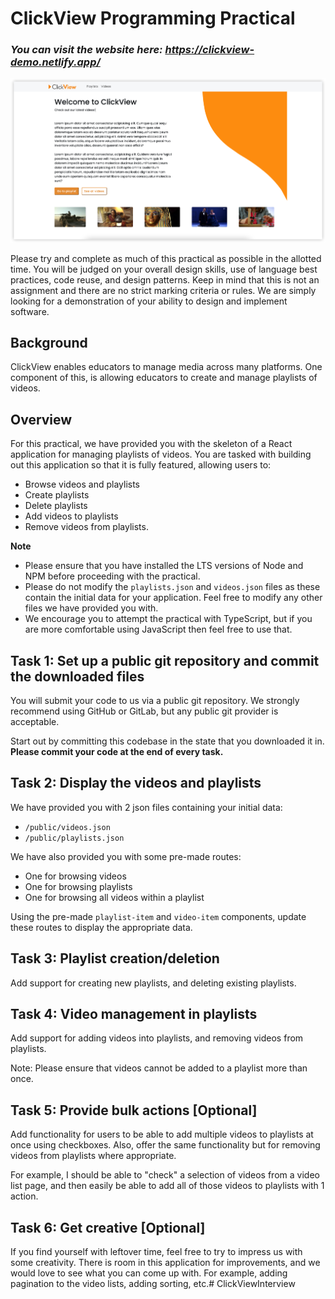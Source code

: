 # ClickView Programming Practical

### ***You can visit the website here: <https://clickview-demo.netlify.app/>***

![ClickView Homepage ScreenShot](public/screenshot.png)

Please try and complete as much of this practical as possible in the allotted time. You will be judged on your overall design skills, use of language best practices, code reuse, and design patterns. Keep in mind that this is not an assignment and there are no strict marking criteria or rules. We are simply looking for a demonstration of your ability to design and implement software.

## Background

ClickView enables educators to manage media across many platforms. One component of this, is allowing educators to create and manage playlists of videos.

## Overview

For this practical, we have provided you with the skeleton of a React application for managing playlists of videos. You are tasked with building out this application so that it is fully featured, allowing users to:

- Browse videos and playlists
- Create playlists
- Delete playlists
- Add videos to playlists
- Remove videos from playlists.

**Note**

- Please ensure that you have installed the LTS versions of Node and NPM before proceeding with the practical.
- Please do not modify the `playlists.json` and `videos.json` files as these contain the initial data for your application. Feel free to modify any other files we have provided you with.
- We encourage you to attempt the practical with TypeScript, but if you are more comfortable using JavaScript then feel free to use that.

## Task 1: Set up a public git repository and commit the downloaded files

You will submit your code to us via a public git repository. We strongly recommend using GitHub or GitLab, but any public git provider is acceptable.

Start out by committing this codebase in the state that you downloaded it in. **Please commit your code at the end of every task.**

## Task 2: Display the videos and playlists

We have provided you with 2 json files containing your initial data:

- `/public/videos.json`
- `/public/playlists.json`

We have also provided you with some pre-made routes:

- One for browsing videos
- One for browsing playlists
- One for browsing all videos within a playlist

Using the pre-made `playlist-item` and `video-item` components, update these routes to display the appropriate data.

## Task 3: Playlist creation/deletion

Add support for creating new playlists, and deleting existing playlists.

## Task 4: Video management in playlists

Add support for adding videos into playlists, and removing videos from playlists.

Note: Please ensure that videos cannot be added to a playlist more than once.

## Task 5: Provide bulk actions [Optional]

Add functionality for users to be able to add multiple videos to playlists at once using checkboxes. Also, offer the same functionality but for removing videos from playlists where appropriate.

For example, I should be able to "check" a selection of videos from a video list page, and then easily be able to add all of those videos to playlists with 1 action.

## Task 6: Get creative [Optional]

If you find yourself with leftover time, feel free to try to impress us with some creativity. There is room in this application for improvements, and we would love to see what you can come up with. For example, adding pagination to the video lists, adding sorting, etc.# ClickViewInterview
